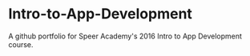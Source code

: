 # Intro-to-App-Development
A github portfolio for Speer Academy's 2016 Intro to App Development course.
